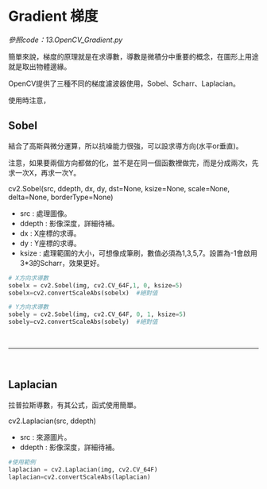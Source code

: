 # Gradient 梯度

_參照code：13.OpenCV_Gradient.py_

簡單來說，梯度的原理就是在求導數，導數是微積分中重要的概念，在圖形上用途就是取出物體邊緣。

OpenCV提供了三種不同的梯度濾波器使用，Sobel、Scharr、Laplacian。

使用時注意，

## Sobel

結合了高斯與微分運算，所以抗噪能力很強，可以設求導方向(水平or垂直)。

注意，如果要兩個方向都做的化，並不是在同一個函數裡做完，而是分成兩次，先求一次X，再求一次Y。

cv2.Sobel(src, ddepth, dx, dy, dst=None, ksize=None, scale=None, delta=None, borderType=None)

+ src : 處理圖像。
+ ddepth : 影像深度，詳細待補。
+ dx : X座標的求導。
+ dy : Y座標的求導。
+ ksize : 處理範圍的大小，可想像成筆刷，數值必須為1,3,5,7。設置為-1會啟用3*3的Scharr，效果更好。

```python
# X方向求導數
sobelx = cv2.Sobel(img, cv2.CV_64F,1, 0, ksize=5)
sobelx=cv2.convertScaleAbs(sobelx)  #絕對值

# Y方向求導數
sobely = cv2.Sobel(img, cv2.CV_64F, 0, 1, ksize=5)
sobely=cv2.convertScaleAbs(sobely)  #絕對值
```

<br/>

---

<br/>

## Laplacian

拉普拉斯導數，有其公式，函式使用簡單。

cv2.Laplacian(src, ddepth)

+ src : 來源圖片。
+ ddepth : 影像深度，詳細待補。

```python
#使用範例
laplacian = cv2.Laplacian(img, cv2.CV_64F)
laplacian=cv2.convertScaleAbs(laplacian)
```